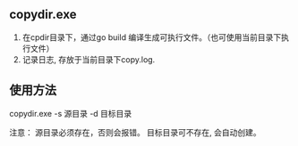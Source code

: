 ## copydir.exe

1. 在cpdir目录下，通过go build 编译生成可执行文件。（也可使用当前目录下执行文件）
2. 记录日志, 存放于当前目录下copy.log.

## 使用方法

copydir.exe -s 源目录  -d 目标目录

注意：
    源目录必须存在，否则会报错。
    目标目录可不存在, 会自动创建。